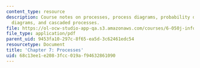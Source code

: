 ```yaml
---
content_type: resource
description: Course notes on processes, process diagrams, probability diagrams, information
  diagrams, and cascaded processes.
file: https://ol-ocw-studio-app-qa.s3.amazonaws.com/courses/6-050j-information-and-entropy-spring-2008/68c13ee1e2083fcc019af94632861090_MIT6_050JS08_chapter7.pdf
file_type: application/pdf
parent_uid: 9453fa10-297c-8f65-ea5d-3c62461edc54
resourcetype: Document
title: 'Chapter 7: Processes'
uid: 68c13ee1-e208-3fcc-019a-f94632861090
---
```

